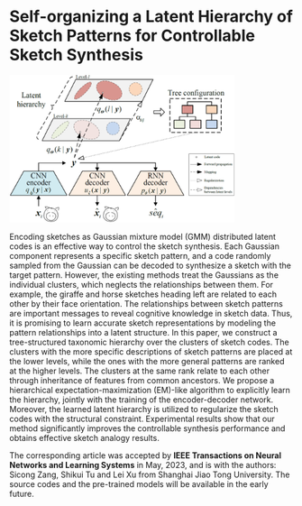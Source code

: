 # Self-organizing a Latent Hierarchy of Sketch Patterns for Controllable Sketch Synthesis

<img src="https://github.com/CMACH508/RPCL-pix2seqH/blob/main/assets/overview.jpg" width="400" alt="overview"/>

Encoding sketches as Gaussian mixture model (GMM) distributed latent codes is an effective way to control the sketch synthesis. Each Gaussian component represents a specific sketch pattern, and a code randomly sampled from the Gaussian can be decoded to synthesize a sketch with the target pattern. However, the existing methods treat the Gaussians as the individual clusters, which neglects the relationships between them. For example, the giraffe and horse sketches heading left are related to each other by their face orientation. The relationships between sketch patterns are important messages to reveal cognitive knowledge in sketch data. Thus, it is promising to learn accurate sketch representations by modeling the pattern relationships into a latent structure. In this paper, we construct a tree-structured taxonomic hierarchy over the clusters of sketch codes. The clusters with the more specific descriptions of sketch patterns are placed at the lower levels, while the ones with the more general patterns are ranked at the higher levels. The clusters at the same rank relate to each other through inheritance of features from common ancestors. We propose a hierarchical expectation-maximization (EM)-like algorithm to explicitly learn the hierarchy, jointly with the training of the encoder-decoder network. Moreover, the learned latent hierarchy is utilized to regularize the sketch codes with the structural constraint. Experimental results show that our method significantly improves the controllable synthesis performance and obtains effective sketch analogy results.

The corresponding article was accepted by **IEEE Transactions on Neural Networks and Learning Systems** in May, 2023, and is with the authors: Sicong Zang, Shikui Tu and Lei Xu from Shanghai Jiao Tong University. The source codes and the pre-trained models will be available in the early future.
